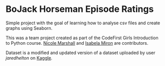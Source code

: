 # BoJack Horseman Episode Ratings
Simple project with the goal of learning how to analyse csv files and create graphs using Seaborn.  
  
This was a team project created as part of the CodeFirst Girls Introduction to Python course. [Nicole Marshall](https://github.com/nicolemarshall) and [Isabela Miron](https://github.com/belamiron) are contributors.  

Dataset is a modified and updated version of a dataset uploaded by user _jaredhelton_ on [Kaggle](https://www.kaggle.com/jaredhelton/bojack-horseman-season-1-to-5).   

